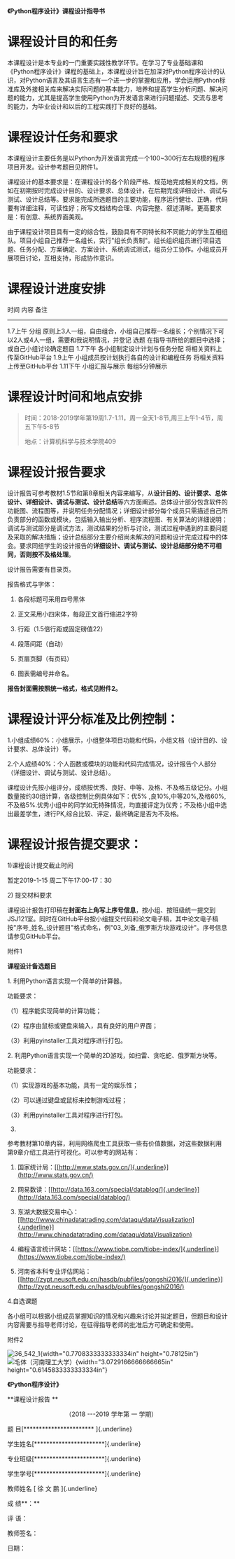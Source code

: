 **《Python程序设计》课程设计指导书**

课程设计目的和任务
==================

本课程设计是本专业的一门重要实践性教学环节。在学习了专业基础课和《Python程序设计》课程的基础上，本课程设计旨在加深对Python程序设计的认识，对Python语言及其语言生态有一个进一步的掌握和应用，学会运用Python标准库及外接相关库来解决实际问题的基本能力，培养和提高学生分析问题、解决问题的能力，尤其是提高学生使用Python为开发语言来进行问题描述、交流与思考的能力，为毕业设计和以后的工程实践打下良好的基础。

课程设计任务和要求
==================

本课程设计主要任务是以Python为开发语言完成一个100\~300行左右规模的程序项目开发。设计参考题目见附件1。

课程设计的基本要求是：在课程设计的各个阶段严格、规范地完成相关的文档，例如在初期按时完成设计目的、设计要求、总体设计，在后期完成详细设计、调试与测试、设计总结等。要求能完成所选题目的主要功能，程序运行健壮、正确，代码要有详细注释，可读性好；所写文档结构合理、内容完整、叙述清晰。更高要求是：有创意、系统界面美观。

由于课程设计项目具有一定的综合性，鼓励具有不同特长和不同能力的学生互相组队。项目小组自己推荐一名组长，实行"组长负责制"。组长组织组员进行项目选题、任务分配、方案确定、方案设计、系统调试测试，组员分工协作。小组成员开展项目讨论，互相支持，形成协作意识。

课程设计进度安排
================

  时间       内容                                     备注
  ---------- ---------------------------------------- -----------------------------------------------------------------------------------------------------
  1.7上午    分组                                     原则上3人一组，自由组合，小组自己推荐一名组长；个别情况下可以2人或4人一组，需要和我说明情况，并登记
             选题                                     在指导书所给的题目中选择；或自己小组讨论确定题目
  1.7下午    各小组制定设计计划与任务分配             将相关资料上传至GitHub平台
  1.9上午    小组成员按计划执行各自的设计和编程任务   将相关资料上传至GitHub平台
  1.11下午   小组汇报与展示                           每组5分钟展示

课程设计时间和地点安排
======================

> 时间：2018-2019学年第19周1.7-1.11，周一全天1-8节,周三上午1-4节，周五下午5-8节
>
> 地点：计算机科学与技术学院409

课程设计报告要求
================

设计报告可参考教材1.5节和第8章相关内容来编写，从**设计目的、设计要求、总体设计、详细设计、调试与测试、设计总结**等六方面阐述。总体设计部分包含软件的功能图、流程图等，并说明任务分配情况；详细设计部分每个成员只需描述自己所负责部分的函数或模块，包括输入输出分析、程序流程图、有关算法的详细说明；调试与测试部分是调试方法，测试结果的分析与讨论，测试过程中遇到的主要问题及采取的解决措施；设计总结部分主要介绍尚未解决的问题和设计完成过程中的体会。要求同组学生的设计报告的**详细设计、调试与测试、设计总结部分绝不可相同，否则按不及格处理**。

设计报告需要有目录页。

报告格式与字体：

1)  各段标题可采用四号黑体

2)  正文采用小四宋体，每段正文首行缩进2字符

3)  行距（1.5倍行距或固定磅值22）

4)  段落间距（自动）

5)  页眉页脚（有页码）

6)  图表需编号并命名。

**报告封面需按照统一格式，格式见附件2。**

课程设计评分标准及比例控制：
============================

1.小组成绩60%：小组展示，小组整体项目功能和代码，小组文档（设计目的、设计要求、总体设计）等。

2.个人成绩40%：个人函数或模块的功能和代码完成情况，设计报告个人部分（详细设计、调试与测试、设计总结）。

课程设计先按小组评分，成绩按优秀、良好、中等、及格、不及格五级记分。小组数量按约30组计算，各级控制比例具体如下：优5%
,良10%,中等20%,及格60%,不及格5%.优秀小组中的同学如无特殊情况，均直接评定为优秀；不及格小组中选出最差学生，进行PK,综合比较、评定，最终确定是否为不及格。

课程设计报告提交要求：
======================

1)课程设计提交截止时间

暂定2019-1-15 周二下午17:00-17：30

2\) 提交材料要求

课程设计报告打印稿在**封面右上角写上序号信息**，按小组、按班级统一提交到JSJ121室。同时在GitHub平台按小组提交代码和论文电子稿，其中论文电子稿按"序号\_姓名\_设计题目"格式命名，例"03\_刘备\_俄罗斯方块游戏设计"。序号信息请参见GitHub平台。

附件1

**课程设计备选题目**

1\. 利用Python语言实现一个简单的计算器。

功能要求：

（1）程序能实现简单的计算功能；

（2）程序由鼠标或键盘来输入，具有良好的用户界面；

（3）利用pyinstaller工具对程序进行打包。

2\. 利用Python语言实现一个简单的2D游戏，如扫雷、贪吃蛇、俄罗斯方块等。

功能要求：

（1）实现游戏的基本功能，具有一定的娱乐性；

（2）可以通过键盘或鼠标来控制游戏过程；

（3）利用pyinstaller工具对程序进行打包。

3.
参考教材第10章内容，利用网络爬虫工具获取一些有价值数据，对这些数据利用第9章介绍工具进行可视化。可以参考的网站有：

1.  国家统计局：[[http://www.stats.gov.cn/]{.underline}](http://www.stats.gov.cn/)

2.  网易数读：[[http://data.163.com/special/datablog/]{.underline}](http://data.163.com/special/datablog/)

3.  东湖大数据交易中心：[[http://www.chinadatatrading.com/dataqu/dataVisualization]{.underline}](http://www.chinadatatrading.com/dataqu/dataVisualization)

4.  编程语言统计网站：[[https://www.tiobe.com/tiobe-index/]{.underline}](https://www.tiobe.com/tiobe-index/)

5.  河南省本科专业评估网站：[[http://zypt.neusoft.edu.cn/hasdb/pubfiles/gongshi2016/]{.underline}](http://zypt.neusoft.edu.cn/hasdb/pubfiles/gongshi2016/)

4.自选课题

各小组可以根据小组成员掌握知识的情况和兴趣来讨论并拟定题目，但题目和设计内容需要与指导老师讨论，在征得指导老师的批准后方可确定和使用。

附件2

![36\_542\_1](media/image1.jpeg){width="0.7708333333333334in"
height="0.78125in"}
![毛体（河南理工大学）](media/image2.jpeg){width="3.0729166666666665in"
height="0.6145833333333334in"}

**《Python程序设计》**

**课程设计报告 **

　　　　　　　　　　（2018 ---2019 学年第 一 学期）

题 目[\*\*\*\*\*\*\*\*\*\*\*\*\*\*\*\*\*\*\*\*\*\*\* ]{.underline}

学生姓名[\*\*\*\*\*\*\*\*\*\*\*\*\*\*\*\*\*\*\*\*\*\*\*]{.underline}

专业班级[\*\*\*\*\*\*\*\*\*\*\*\*\*\*\*\*\*\*\*\*\*\*\*]{.underline}

学生学号[\*\*\*\*\*\*\*\*\*\*\*\*\*\*\*\*\*\*\*\*\*\*\*]{.underline}

教师姓名 [ 徐 文 鹏 ]{.underline}

成 绩**：**

评 语：

教师签名：

日期：
